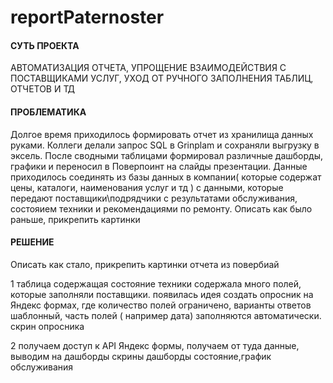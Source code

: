 # reportPaternoster

#### СУТЬ ПРОЕКТА
АВТОМАТИЗАЦИЯ ОТЧЕТА, УПРОЩЕНИЕ ВЗАИМОДЕЙСТВИЯ С ПОСТАВЩИКАМИ УСЛУГ, УХОД ОТ РУЧНОГО ЗАПОЛНЕНИЯ ТАБЛИЦ, ОТЧЕТОВ И ТД

#### ПРОБЛЕМАТИКА 
Долгое время приходилось формировать отчет из хранилища данных руками. Коллеги делали запрос SQL в Grinplam и сохраняли выгрузку в эксель. После сводными таблицами формировал различные дашборды, графики и переносил в Поверпоинт на слайды презентации.
Данные приходилось соединять из базы данных в компании( которые содержат цены, каталоги, наименования услуг и тд ) с данными, которые передают поставщики\подрядчики с результатами обслуживания, состояием техники и рекомендациями  по ремонту.
Описать как было раньше, прикрепить картинки


#### РЕШЕНИЕ
Описать как стало, прикрепить картинки отчета из повербиай

1 таблица содержащая состояние техники содержала много полей, которые заполняли поставщики. появилась идея создать опросник на Яндекс формах, где количество полей ограничено, варианты ответов шаблонный, часть полей ( например дата) заполняются автоматически.
скрин опросника

2 получаем доступ к API Яндекс формы, получаем от туда данные, выводим на дашборды
скрины
дашборды состояние,график обслуживания




